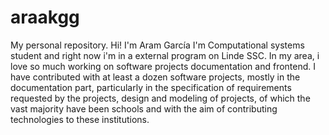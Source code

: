 # araakgg
My personal repository.
Hi! I'm Aram García
I'm Computational systems student and right now i'm in a external program on Linde SSC.
In my area, i love so much working on software projects documentation and frontend.
I have contributed with at least a dozen software projects, mostly in the documentation part, particularly in the specification of requirements requested by the projects, design and modeling of projects, of which the vast majority have been schools and with the aim of contributing technologies to these institutions.
